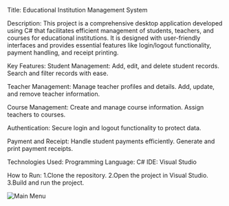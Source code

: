 Title: 
  Educational Institution Management System

Description:
  This project is a comprehensive desktop application developed using C# that facilitates efficient management of students, teachers, and courses for educational institutions. It is designed with user-friendly interfaces and provides essential features like login/logout functionality, payment handling, and receipt printing.

Key Features:
  Student Management:
  Add, edit, and delete student records.
  Search and filter records with ease.
  
  Teacher Management:
  Manage teacher profiles and details.
  Add, update, and remove teacher information.
  
  Course Management:
  Create and manage course information.
  Assign teachers to courses.
  
  Authentication:
  Secure login and logout functionality to protect data.
  
  Payment and Receipt:
  Handle student payments efficiently.
  Generate and print payment receipts.

Technologies Used:
  Programming Language: C#
  IDE: Visual Studio
  
How to Run:
  1.Clone the repository.
  2.Open the project in Visual Studio.
  3.Build and run the project.

![Main Menu](https://github.com/user-attachments/assets/caaf80d7-060f-4455-ab44-050af6a39502)
